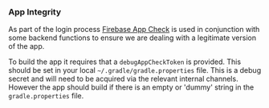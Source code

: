 ### App Integrity

As part of the login process [Firebase App Check](https://firebase.google.com/docs/app-check/android/play-integrity-provider)
is used in conjunction with some backend functions to ensure we are dealing with a
legitimate version of the app.

To build the app it requires that a `debugAppCheckToken` is provided. This should be set in
your local `~/.gradle/gradle.properties` file. This is a debug secret and will need to be
acquired via the relevant internal channels. However the app should build if there is an empty 
or 'dummy' string in the `gradle.properties` file.